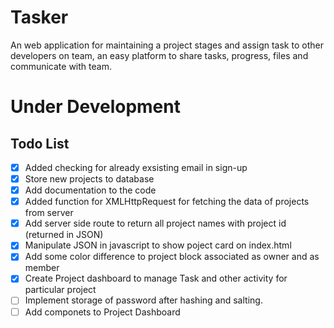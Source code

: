 # Tasker
An web application for maintaining a project stages and assign task to other developers on team, an easy platform to share tasks, progress, files and communicate with team.

# Under Development

## Todo List

- [X] Added checking for already exsisting email in sign-up
- [X] Store new projects to database
- [X] Add documentation to the code
- [X] Added function for XMLHttpRequest for fetching the data of projects from server
- [X] Add server side route to return all project names with project id (returned in JSON)
- [X] Manipulate JSON in javascript to show poject card on index.html
- [X] Add some color difference to project block associated as owner and as member
- [X] Create Project dashboard to manage Task and other activity for particular project
- [ ] Implement storage of password after hashing and salting.
- [ ] Add componets to Project Dashboard